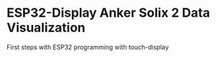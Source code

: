 # ESP32-Display Anker Solix 2 Data Visualization
First steps with ESP32 programming with touch-display
